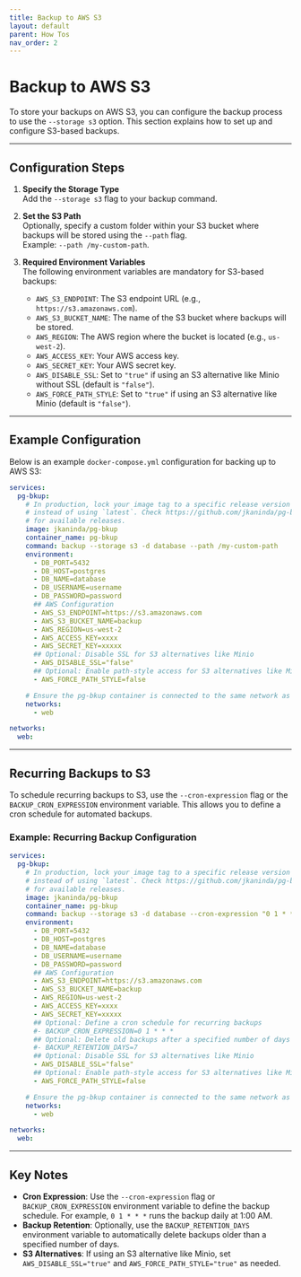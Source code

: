 ```yaml
---
title: Backup to AWS S3
layout: default
parent: How Tos
nav_order: 2
---
```

# Backup to AWS S3

To store your backups on AWS S3, you can configure the backup process to use the `--storage s3` option. This section explains how to set up and configure S3-based backups.

---

## Configuration Steps

1. **Specify the Storage Type**  
   Add the `--storage s3` flag to your backup command.

2. **Set the S3 Path**  
   Optionally, specify a custom folder within your S3 bucket where backups will be stored using the `--path` flag.  
   Example: `--path /my-custom-path`.

3. **Required Environment Variables**  
   The following environment variables are mandatory for S3-based backups:

    - `AWS_S3_ENDPOINT`: The S3 endpoint URL (e.g., `https://s3.amazonaws.com`).
    - `AWS_S3_BUCKET_NAME`: The name of the S3 bucket where backups will be stored.
    - `AWS_REGION`: The AWS region where the bucket is located (e.g., `us-west-2`).
    - `AWS_ACCESS_KEY`: Your AWS access key.
    - `AWS_SECRET_KEY`: Your AWS secret key.
    - `AWS_DISABLE_SSL`: Set to `"true"` if using an S3 alternative like Minio without SSL (default is `"false"`).
    - `AWS_FORCE_PATH_STYLE`: Set to `"true"` if using an S3 alternative like Minio (default is `"false"`).

---

## Example Configuration

Below is an example `docker-compose.yml` configuration for backing up to AWS S3:

```yaml
services:
  pg-bkup:
    # In production, lock your image tag to a specific release version
    # instead of using `latest`. Check https://github.com/jkaninda/pg-bkup/releases
    # for available releases.
    image: jkaninda/pg-bkup
    container_name: pg-bkup
    command: backup --storage s3 -d database --path /my-custom-path
    environment:
      - DB_PORT=5432
      - DB_HOST=postgres
      - DB_NAME=database
      - DB_USERNAME=username
      - DB_PASSWORD=password
      ## AWS Configuration
      - AWS_S3_ENDPOINT=https://s3.amazonaws.com
      - AWS_S3_BUCKET_NAME=backup
      - AWS_REGION=us-west-2
      - AWS_ACCESS_KEY=xxxx
      - AWS_SECRET_KEY=xxxxx
      ## Optional: Disable SSL for S3 alternatives like Minio
      - AWS_DISABLE_SSL="false"
      ## Optional: Enable path-style access for S3 alternatives like Minio
      - AWS_FORCE_PATH_STYLE=false

    # Ensure the pg-bkup container is connected to the same network as your database
    networks:
      - web

networks:
  web:
```

---

## Recurring Backups to S3

To schedule recurring backups to S3, use the `--cron-expression` flag or the `BACKUP_CRON_EXPRESSION` environment variable. This allows you to define a cron schedule for automated backups.

### Example: Recurring Backup Configuration

```yaml
services:
  pg-bkup:
    # In production, lock your image tag to a specific release version
    # instead of using `latest`. Check https://github.com/jkaninda/pg-bkup/releases
    # for available releases.
    image: jkaninda/pg-bkup
    container_name: pg-bkup
    command: backup --storage s3 -d database --cron-expression "0 1 * * *"
    environment:
      - DB_PORT=5432
      - DB_HOST=postgres
      - DB_NAME=database
      - DB_USERNAME=username
      - DB_PASSWORD=password
      ## AWS Configuration
      - AWS_S3_ENDPOINT=https://s3.amazonaws.com
      - AWS_S3_BUCKET_NAME=backup
      - AWS_REGION=us-west-2
      - AWS_ACCESS_KEY=xxxx
      - AWS_SECRET_KEY=xxxxx
      ## Optional: Define a cron schedule for recurring backups
      #- BACKUP_CRON_EXPRESSION=0 1 * * *
      ## Optional: Delete old backups after a specified number of days
      #- BACKUP_RETENTION_DAYS=7
      ## Optional: Disable SSL for S3 alternatives like Minio
      - AWS_DISABLE_SSL="false"
      ## Optional: Enable path-style access for S3 alternatives like Minio
      - AWS_FORCE_PATH_STYLE=false

    # Ensure the pg-bkup container is connected to the same network as your database
    networks:
      - web

networks:
  web:
```

---

## Key Notes

- **Cron Expression**: Use the `--cron-expression` flag or `BACKUP_CRON_EXPRESSION` environment variable to define the backup schedule. For example, `0 1 * * *` runs the backup daily at 1:00 AM.
- **Backup Retention**: Optionally, use the `BACKUP_RETENTION_DAYS` environment variable to automatically delete backups older than a specified number of days.
- **S3 Alternatives**: If using an S3 alternative like Minio, set `AWS_DISABLE_SSL="true"` and `AWS_FORCE_PATH_STYLE="true"` as needed.

